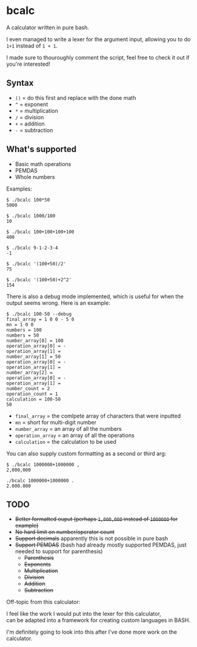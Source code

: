# bcalc

A calculator written in pure bash.

I even managed to write a lexer for the argument input, allowing you to do `1+1` instead of `1 + 1`.

I made sure to thouroughly comment the script, feel free to check it out if you're interested!

## Syntax

- `()` = do this first and replace with the done math
- `^`  = exponent
- `*`  = multiplication
- `/`  = division
- `+`  = addition
- `-`  = subtraction

## What's supported

- Basic math operations
- PEMDAS
- Whole numbers

Examples:

```
$ ./bcalc 100*50
5000

$ ./bcalc 1000/100
10

$ ./bcalc 100+100+100+100
400

$ ./bcalc 9-1-2-3-4
-1

$ ./bcalc '(100+50)/2'
75

$ ./bcalc '(100+50)+2^2'
154
```

There is also a debug mode implemented, which is useful for when the output seems wrong.
Here is an example:

```
$ ./bcalc 100-50 --debug
final_array = 1 0 0 - 5 0
mn = 1 0 0
numbers = 100
numbers = 50
number_array[0] = 100
operation_array[0] = -
operation_array[1] =
number_array[1] = 50
operation_array[0] = -
operation_array[1] =
number_array[2] =
operation_array[0] = -
operation_array[1] =
number_count = 2
operation_count = 1
calculation = 100-50
50
```

- `final_array` = the comlpete array of characters that were inputted
- `mn` = short for multi-digit number
- `number_array` = an array of all the numbers
- `operation_array` = an array of all the operations
- `calculation` = the calculation to be used

You can also supply custom formatting as a second or third arg:

```
$ ./bcalc 1000000+1000000 ,
2,000,000

./bcalc 1000000+1000000 .
2.000.000
```

## TODO

- ~~Better formatted ouput (perhaps `1,000,000` instead of `1000000` for example)~~
- ~~No hard limit on number/operator count~~
- ~~Support decimals~~ apparently this is not possible in pure bash
- ~~Support PEMDAS~~ (bash had already mostly supported PEMDAS, just needed to support for parenthesis)
  + ~~Parenthesis~~
  + ~~Exponents~~
  + ~~Multiplication~~
  + ~~Division~~
  + ~~Addition~~
  + ~~Subtraction~~

Off-topic from this calculator:

I feel like the work I would put into the lexer for this calculator,<br>
can be adapted into a framework for creating custom languages in BASH.

I'm definitely going to look into this after I've done more work on the calculator.
